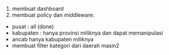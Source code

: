1. membuat dashboard
2. membuat policy dan middleware:

-   pusat : all (done)
-   kabupaten : hanya provinsi miliknya dan dapat memanipulasi
-   ancab hanya kabupaten miliknya
-   membuat filter kategori dari daerah masin2
